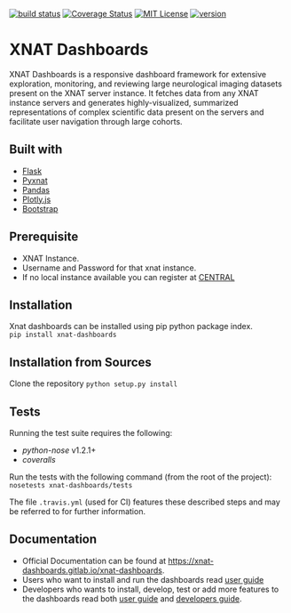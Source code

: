 [![build status](https://travis-ci.com/marinagrprat/XNAT-Dashboards.svg?branch=staging)](https://github.com/marinagrprat/XNAT-Dashboards/commits/staging)
[![Coverage Status](https://coveralls.io/repos/github/marinagrprat/XNAT-Dashboards/badge.svg?branch=staging)](https://coveralls.io/github/marinagrprat/XNAT-Dashboards?branch=staging)
[![MIT License](https://img.shields.io/badge/License-MIT-brightgreen.svg)](https://github.com/marinagrprat/XNAT-Dashboards/blob/staging/LICENSE)
[![version](https://img.shields.io/badge/version-v0.3.0-brightgreen)](https://github.com/marinagrprat/XNAT-Dashboards/commits/staging)

# XNAT Dashboards

XNAT Dashboards is a responsive dashboard framework for extensive exploration, monitoring, and reviewing large neurological imaging datasets present on the XNAT server instance. It fetches data from any XNAT instance servers and generates highly-visualized, summarized representations of complex scientific data present on the servers and facilitate user navigation through large cohorts. 

## Built with

- [Flask](https://flask.palletsprojects.com/en/1.1.x/)
- [Pyxnat](https://pyxnat.github.io/pyxnat/)
- [Pandas](https://pandas.pydata.org/)
- [Plotly.js](https://plotly.com/javascript/)
- [Bootstrap](https://getbootstrap.com/)

## Prerequisite

- XNAT Instance.
- Username and Password for that xnat instance.
- If no local instance available you can register at [CENTRAL](https://central.xnat.org)

## Installation

Xnat dashboards can be installed using pip python package index.  
```pip install xnat-dashboards```

## Installation from Sources
Clone the repository
```python setup.py install```

## Tests
Running the test suite requires the following:

  - *python-nose* v1.2.1+
  - *coveralls*
 
Run the tests with the following command (from the root of the project):
```nosetests xnat-dashboards/tests```

The file ```.travis.yml``` (used for CI) features these described steps and may be referred to for further information.

## Documentation

- Official Documentation can be found at https://xnat-dashboards.gitlab.io/xnat-dashboards.
- Users who want to install and run the dashboards read [user guide](https://xnat-dashboards.gitlab.io/xnat-dashboards/user_guide.html)
- Developers who wants to install, develop, test or add more features to the dashboards read both [user guide](https://xnat-dashboards.gitlab.io/xnat-dashboards/user_guide.html) and [developers guide](https://xnat-dashboards.gitlab.io/xnat-dashboards/developer_guide.html).
